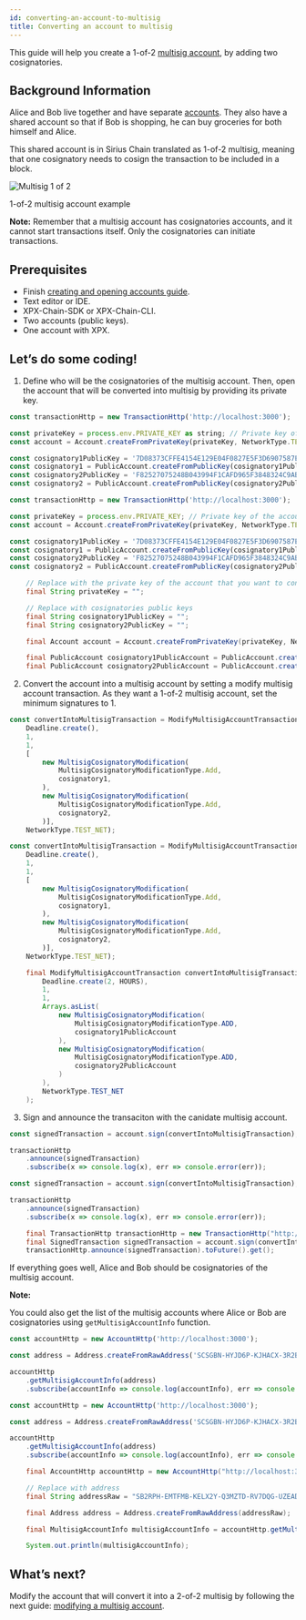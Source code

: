 ```yaml
---
id: converting-an-account-to-multisig
title: Converting an account to multisig
---
```

This guide will help you create a 1-of-2 [multisig account](../../built-in-features/multisig-account.md), by adding two cosignatories.

## Background Information

Alice and Bob live together and have separate [accounts](../../built-in-features/account.md). They also have a shared account so that if Bob is shopping, he can buy groceries for both himself and Alice.

This shared account is in Sirius Chain translated as 1-of-2 multisig, meaning that one cosignatory needs to cosign the transaction to be included in a block.

![Multisig 1 of 2](/img/multisig-1-of-2.png "Multisig 1 of 2")

<p class=caption>1-of-2 multisig account example</p>

**Note:**
Remember that a multisig account has cosignatories accounts, and it cannot start transactions itself. Only the cosignatories can initiate transactions.

## Prerequisites

- Finish [creating and opening accounts guide](../account/creating-and-opening-an-account.md).
- Text editor or IDE.
- XPX-Chain-SDK or XPX-Chain-CLI.
- Two accounts (public keys).
- One account with XPX.

## Let’s do some coding!

1. Define who will be the cosignatories of the multisig account. Then, open the account that will be converted into multisig by providing its private key.

<!--DOCUSAURUS_CODE_TABS-->
<!--TypeScript-->
```js
const transactionHttp = new TransactionHttp('http://localhost:3000');

const privateKey = process.env.PRIVATE_KEY as string; // Private key of the account to convert into multisig
const account = Account.createFromPrivateKey(privateKey, NetworkType.TEST_NET);

const cosignatory1PublicKey = '7D08373CFFE4154E129E04F0827E5F3D6907587E348757B0F87D2F839BF88246';
const cosignatory1 = PublicAccount.createFromPublicKey(cosignatory1PublicKey, NetworkType.TEST_NET);
const cosignatory2PublicKey = 'F82527075248B043994F1CAFD965F3848324C9ABFEC506BC05FBCF5DD7307C9D';
const cosignatory2 = PublicAccount.createFromPublicKey(cosignatory2PublicKey, NetworkType.TEST_NET);
```

<!--JavaScript-->
```js
const transactionHttp = new TransactionHttp('http://localhost:3000');

const privateKey = process.env.PRIVATE_KEY; // Private key of the account to convert into multisig
const account = Account.createFromPrivateKey(privateKey, NetworkType.TEST_NET);

const cosignatory1PublicKey = '7D08373CFFE4154E129E04F0827E5F3D6907587E348757B0F87D2F839BF88246';
const cosignatory1 = PublicAccount.createFromPublicKey(cosignatory1PublicKey, NetworkType.TEST_NET);
const cosignatory2PublicKey = 'F82527075248B043994F1CAFD965F3848324C9ABFEC506BC05FBCF5DD7307C9D';
const cosignatory2 = PublicAccount.createFromPublicKey(cosignatory2PublicKey, NetworkType.TEST_NET);
```

<!--Java-->
```java
    // Replace with the private key of the account that you want to convert into multisig
    final String privateKey = "";

    // Replace with cosignatories public keys
    final String cosignatory1PublicKey = "";
    final String cosignatory2PublicKey = "";

    final Account account = Account.createFromPrivateKey(privateKey, NetworkType.TEST_NET);

    final PublicAccount cosignatory1PublicAccount = PublicAccount.createFromPublicKey(cosignatory1PublicKey, NetworkType.TEST_NET);
    final PublicAccount cosignatory2PublicAccount = PublicAccount.createFromPublicKey(cosignatory2PublicKey, NetworkType.TEST_NET);
```
<!--END_DOCUSAURUS_CODE_TABS-->

2. Convert the account into a multisig account by setting a modify multisig account transaction. As they want a 1-of-2 multisig account, set the minimum signatures to 1.


<!--DOCUSAURUS_CODE_TABS-->
<!--TypeScript-->
```js
const convertIntoMultisigTransaction = ModifyMultisigAccountTransaction.create(
    Deadline.create(),
    1,
    1,
    [
        new MultisigCosignatoryModification(
            MultisigCosignatoryModificationType.Add,
            cosignatory1,
        ),
        new MultisigCosignatoryModification(
            MultisigCosignatoryModificationType.Add,
            cosignatory2,
        )],
    NetworkType.TEST_NET);
```

<!--JavaScript-->
```js
const convertIntoMultisigTransaction = ModifyMultisigAccountTransaction.create(
    Deadline.create(),
    1,
    1,
    [
        new MultisigCosignatoryModification(
            MultisigCosignatoryModificationType.Add,
            cosignatory1,
        ),
        new MultisigCosignatoryModification(
            MultisigCosignatoryModificationType.Add,
            cosignatory2,
        )],
    NetworkType.TEST_NET);
```

<!--Java-->
```java
    final ModifyMultisigAccountTransaction convertIntoMultisigTransaction = ModifyMultisigAccountTransaction.create(
        Deadline.create(2, HOURS),
        1,
        1,
        Arrays.asList(
            new MultisigCosignatoryModification(
                MultisigCosignatoryModificationType.ADD,
                cosignatory1PublicAccount
            ),
            new MultisigCosignatoryModification(
                MultisigCosignatoryModificationType.ADD,
                cosignatory2PublicAccount
            )
        ),
        NetworkType.TEST_NET
    );
```
<!--END_DOCUSAURUS_CODE_TABS-->

3. Sign and announce the transaciton with the canidate multisig account.


<!--DOCUSAURUS_CODE_TABS-->
<!--TypeScript-->
```js
const signedTransaction = account.sign(convertIntoMultisigTransaction);

transactionHttp
    .announce(signedTransaction)
    .subscribe(x => console.log(x), err => console.error(err));
```

<!--JavaScript-->
```js
const signedTransaction = account.sign(convertIntoMultisigTransaction);

transactionHttp
    .announce(signedTransaction)
    .subscribe(x => console.log(x), err => console.error(err));
```

<!--Java-->
```java
    final TransactionHttp transactionHttp = new TransactionHttp("http://localhost:3000");
    final SignedTransaction signedTransaction = account.sign(convertIntoMultisigTransaction);
    transactionHttp.announce(signedTransaction).toFuture().get();
```
<!--END_DOCUSAURUS_CODE_TABS-->

If everything goes well, Alice and Bob should be cosignatories of the multisig account.

<div class=info>

**Note:**

You could also get the list of the multisig accounts where Alice or Bob are cosignatories using <span id=getMultisigAccountInfo>`getMultisigAccountInfo`</span> function.

</div>

<!--DOCUSAURUS_CODE_TABS-->
<!--TypeScript-->
```js
const accountHttp = new AccountHttp('http://localhost:3000');

const address = Address.createFromRawAddress('SCSGBN-HYJD6P-KJHACX-3R2BI3-QUMMOY-QSNW5J-ICLK');

accountHttp
    .getMultisigAccountInfo(address)
    .subscribe(accountInfo => console.log(accountInfo), err => console.error(err));
```

<!--JavaScript-->
```js
const accountHttp = new AccountHttp('http://localhost:3000');

const address = Address.createFromRawAddress('SCSGBN-HYJD6P-KJHACX-3R2BI3-QUMMOY-QSNW5J-ICLK');

accountHttp
    .getMultisigAccountInfo(address)
    .subscribe(accountInfo => console.log(accountInfo), err => console.error(err));
```

<!--Java-->
```java
    final AccountHttp accountHttp = new AccountHttp("http://localhost:3000");

    // Replace with address
    final String addressRaw = "SB2RPH-EMTFMB-KELX2Y-Q3MZTD-RV7DQG-UZEADV-CYKC";

    final Address address = Address.createFromRawAddress(addressRaw);

    final MultisigAccountInfo multisigAccountInfo = accountHttp.getMultisigAccountInfo(address).toFuture().get();

    System.out.println(multisigAccountInfo);
```
<!--END_DOCUSAURUS_CODE_TABS-->


## What’s next?

Modify the account that will convert it into a 2-of-2 multisig by following the next guide: [modifying a multisig account](./modifying-a-multisig-account.md). 


